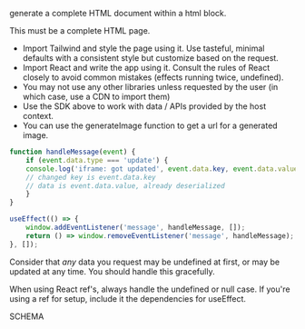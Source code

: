 generate a complete HTML document within a html block.

This must be a complete HTML page.

- Import Tailwind and style the page using it. Use tasteful, minimal defaults with a consistent style but customize based on the request.
- Import React and write the app using it. Consult the rules of React closely to avoid common mistakes (effects running twice, undefined).
- You may not use any other libraries unless requested by the user (in which case, use a CDN to import them)
- Use the SDK above to work with data / APIs provided by the host context.
- You can use the generateImage function to get a url for a generated image.

```js
function handleMessage(event) {
    if (event.data.type === 'update') {
    console.log('iframe: got updated', event.data.key, event.data.value);
    // changed key is event.data.key
    // data is event.data.value, already deserialized
    }
}

useEffect(() => {
    window.addEventListener('message', handleMessage, []);
    return () => window.removeEventListener('message', handleMessage);
}, []);
```

Consider that _any_ data you request may be undefined at first, or may be updated at any time. You should handle this gracefully.

When using React ref's, always handle the undefined or null case. If you're using a ref for setup, include it the dependencies for useEffect.

<view-model-schema>
SCHEMA
</view-model-schema>
